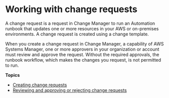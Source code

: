 # Working with change requests<a name="change-requests"></a>

A change request is a request in Change Manager to run an Automation runbook that updates one or more resources in your AWS or on\-premises environments\. A change request is created using a change template\.

When you create a change request in Change Manager, a capability of AWS Systems Manager, one or more approvers in your organization or account must review and approve the request\. Without the required approvals, the runbook workflow, which makes the changes you request, is not permitted to run\.

**Topics**
+ [Creating change requests](change-requests-create.md)
+ [Reviewing and approving or rejecting change requests](change-requests-review.md)